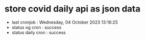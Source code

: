 # store covid daily api as json data

- last cronjob : Wednesday, 04 October 2023 13:16:25
- status og cron : success
- status daily cron : success
      
      